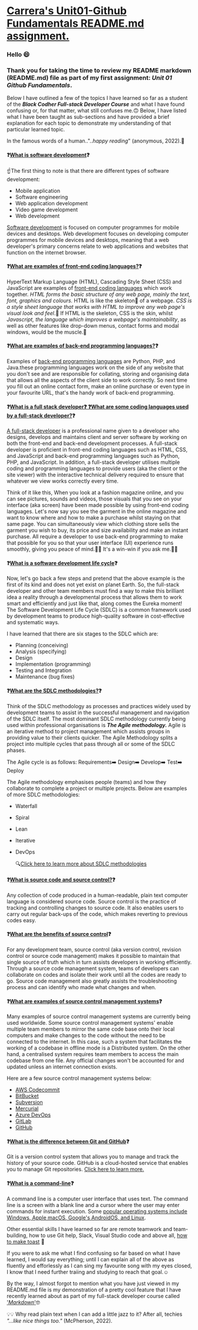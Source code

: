 # <u>Carrera's Unit01-Github Fundamentals README.md assignment.</u>

### Hello 😄

### Thank you for taking the time to review my README markdown (README.md) file as part of my first assignment: **_Unit 01 Github Fundamentals_**.

Below I have outlined a few of the topics I have learned so far as a student of the **_Black Codher Full-stack Developer Course_** and what I have found confusing or, for that matter, what still confuses me.🙃
Below, I have listed what I have been taught as sub-sections and have provided a brief explanation for each topic to demonstrate my understanding of that particular learned topic.

In the famous words of a human..".._happy reading_" (anonymous, 2022).📖

#### ❓<u>What is software development</u>❓

☝️The first thing to note is that there are different types of software development:

- Mobile application
- Software engineering
- Web application development
- Video game development
- Web development

[Software development](https://en.wikipedia.org/wiki/Software_development) is focused on computer programmes for mobile devices and desktops. Web development focuses on developing computer programmes for mobile devices and desktops, meaning that a web developer's primary concerns relate to web applications and websites that function on the internet browser.

#### ❓<u>What are examples of front-end coding languages?</u>❓

HyperText Markup Language (HTML), Cascading Style Sheet (CSS) and JavaScript are examples of [front-end coding languages](https://blog.hubspot.com/marketing/web-design-html-css-javascript#:~:text=HTML%2C%20CSS%2C%20%26%20JavaScript%3A%20A%20Tutorial&text=HTML%20provides%20the%20basic%20structure,the%20behavior%20of%20different%20elements.) which work together. _HTML forms the basic structure of any web page, mainly the text, font, graphics and colours._ HTML is like the skeleton🦴 of a webpage. _CSS is a style sheet language that works with HTML to improve any web page's visual look and feel_.🎨 If HTML is the skeleton, CSS is the skin, whilst _Javascript, the language which improves a webpage's maintainability_, as well as other features like drop-down menus, contact forms and modal windows, would be the muscle.🦾

#### ❓<u>What are examples of back-end programming languages?</u>❓

Examples of [back-end programming languages](https://sagaratechnology.medium.com/what-languages-are-used-for-back-end-development-71a8a10c135c) are Python, PHP, and Java.these programming languages work on the side of any website that you don't see and are responsible for collating, storing and organising data that allows all the aspects of the client side to work correctly. So next time you fill out an online contact form, make an online purchase or even type in your favourite URL, that's the handy work of back-end programming.

#### ❓<u>What is a full stack developer❓ ❓What are some coding languages used by a full-stack developer?</u>❓

[A full-stack developer](https://www.w3schools.com/whatis/whatis_fullstack.asp) is a professional name given to a developer who designs, develops and maintains client and server software by working on both the front-end and back-end development processes. A full-stack developer is proficient in front-end coding languages such as HTML, CSS, and JavaScript and back-end programming languages such as Python, PHP, and JavaScript. In addition, a full-stack developer utilises multiple coding and programming languages to provide users (aka the client or the site viewer) with the interactive technical delivery required to ensure that whatever we view works correctly every time.

Think of it like this, When you look at a fashion magazine online, and you can see pictures, sounds and videos, those visuals that you see on your interface (aka screen) have been made possible by using front-end coding languages. Let's now say you see the garment in the online magazine and want to know where and how to make a purchase whilst staying on that same page. You can simultaneously view which clothing store sells the garment you wish to buy, its price and size availability and make an instant purchase. All require a developer to use back-end programming to make that possible for you so that your user interface (UI) experience runs smoothly, giving you peace of mind.🧘‍♀️ It's a win-win if you ask me.🤜🤛

#### ❓<u>What is a software development life cycle</u>❓

Now, let's go back a few steps and pretend that the above example is the first of its kind and does not yet exist on planet Earth. So, the full-stack developer and other team members must find a way to make this brilliant idea a reality through a developmental process that allows them to work smart and efficiently and just like that, along comes the Eureka moment! The Software Development Life Cycle (SDLC) is a common framework used by development teams to produce high-quality software in cost-effective and systematic ways.

I have learned that there are six stages to the SDLC which are:

- Planning (conceiving)
- Analysis (specifying)
- Design
- Implementation (programming)
- Testing and Integration
- Maintenance (bug fixes)

#### ❓<u>What are the SDLC methodologies?</u>❓

Think of the SDLC methodology as processes and practices widely used by development teams to assist in the successful management and navigation of the SDLC itself. The most dominant SDLC methodology currently being used within professional organisations is **_The Agile methodology._**
Agile is an iterative method to project management which assists groups in providing value to their clients quicker. The Agile Methodology splits a project into multiple cycles that pass through all or some of the SDLC phases.

The Agile cycle is as follows: Requirements➡️ Design➡️ Develop➡️ Test➡️ Deploy

The Agile methodology emphasises people (teams) and how they collaborate to complete a project or multiple projects. Below are examples of more SDLC methodologies:

- Waterfall
- Spiral
- Lean
- Iterative
- DevOps

  🔍[Click here to learn more about SDLC methodologies](https://www.freecodecamp.org/news/get-a-basic-understanding-of-the-life-cycles-of-software-development/)

#### ❓<u>What is source code and source control?</u>❓

Any collection of code produced in a human-readable, plain text computer language is considered source code.
Source control is the practice of tracking and controlling changes to source code. It also enables users to carry out regular back-ups of the code, which makes reverting to previous codes easy.

#### ❓<u>What are the benefits of source control</u>❓

For any development team, source control (aka version control, revision control or source code management) makes it possible to maintain that single source of truth which in turn assists developers in working efficiently. Through a source code management system, teams of developers can collaborate on codes and isolate their work until all the codes are ready to go. Source code management also greatly assists the troubleshooting process and can identify who made what changes and when.

#### ❓<u>What are examples of source control management systems</u>❓

Many examples of source control management systems are currently being used worldwide. Some source control management systems' enable multiple team members to mirror the same code base onto their local computers and make changes to the code without the need to be connected to the internet. In this case, such a system that facilitates the working of a codebase in offline mode is a Distributed system. On the other hand, a centralised system requires team members to access the main codebase from one file. Any official changes won't be accounted for and updated unless an internet connection exists.

Here are a few source control management systems below:

- [AWS Codecommit](https://docs.aws.amazon.com/codecommit/latest/userguide/welcome.html)
- [BitBucket](https://bitbucket.org/product/guides/getting-started/overview#a-brief-overview-of-bitbucket)
- [Subversion](https://subversion.apache.org/features.html)
- [Mercurial](https://www.mercurial-scm.org/about)
- [Azure DevOps](https://docs.microsoft.com/en-us/azure/devops/user-guide/what-is-azure-devops?toc=%2Fazure%2Fdevops%2Fget-started%2Ftoc.json&bc=%2Fazure%2Fdevops%2Fget-started%2Fbreadcrumb%2Ftoc.json&view=azure-devops)
- [GitLab](https://about.gitlab.com/why-gitlab/)
- [GitHub](https://www.youtube.com/watch?v=w3jLJU7DT5E&feature=youtu.be)

#### ❓<u>What is the difference between Git and GitHub</u>❓

Git is a version control system that allows you to manage and track the history of your source code. GitHub is a cloud-hosted service that enables you to manage Git repositories.
[Click here to learn more.](<(https://docs.github.com/en/github/getting-started-with-github/git-and-github-learning-resources)>)

#### ❓<u>What is a command-line</u>❓

A command line is a computer user interface that uses text. The command line is a screen with a blank line and a cursor where the user may enter commands for instant execution. Some [popular operating systems include Windows, Apple macOS, Google's AndroidOS, and Linux](https://www.wgu.edu/blog/5-most-popular-operating-systems1910.html#close).

Other essential skills I have learned so far are remote teamwork and team-building, how to use Git help, Slack, Visual Studio code and above all, [how to make toast](https://www.ted.com/talks/tom_wujec_got_a_wicked_problem_first_tell_me_how_you_make_toast?language=en) 🍞

If you were to ask me what I find confusing so far based on what I have learned, I would say everything; until I can explain all of the above as fluently and efforlessly as I can sing my favourite song with my eyes closed, I know that I need further traiing and studying to reach that goal.☺️

By the way, I almost forgot to mention what you have just viewed in my README.md file is my demonstration of a pretty cool feature that I have recently learned about as part of my full-stack developer course called ['_Markdown_'](https://www.markdownguide.org/getting-started/)🤓

💡💡 Why read plain text when I can add a little jazz to it? After all, techies _"...like nice things too."_ (McPherson, 2022).
